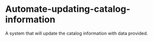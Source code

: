 # Automate-updating-catalog-information
 A system that will update the catalog information with data provided.
